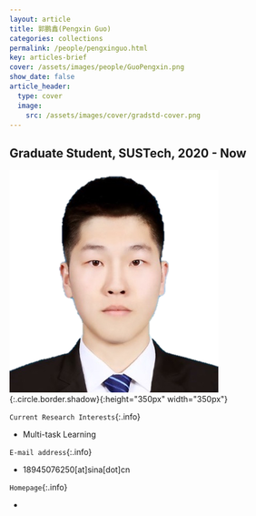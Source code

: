 ```yaml
---
layout: article
title: 郭鹏鑫(Pengxin Guo)
categories: collections
permalink: /people/pengxinguo.html
key: articles-brief
cover: /assets/images/people/GuoPengxin.png
show_date: false
article_header:
  type: cover
  image:
    src: /assets/images/cover/gradstd-cover.png
---
```


<div class="article__content" markdown="1">

## Graduate Student, SUSTech, 2020 - Now

<!--more-->
![Image](/assets/images/people/GuoPengxin.png){:.circle.border.shadow}{:height="350px" width="350px"}

`Current Research Interests`{:.info}

- Multi-task Learning

`E-mail address`{:.info}

- 18945076250[at]sina[dot]cn

`Homepage`{:.info}

<div class="author-links">
  <ul class="menu menu--nowrap menu--inline">
	  <li title="homepage">
	  <a class="button button--circle mail-button" itemprop="sameAs" href="https://median-lab.github.io/" target="_blank">
	    <i class="fa fa-home"></i>
	  </a>
  	  </li>
  </ul>
</div>
</div>
